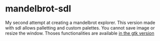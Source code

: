 # mandelbrot-sdl

My second attempt at creating a mandelbrot explorer.
This version made with sdl allows palletting and custom palettes. 
You cannot save image or resize the window. Thoses functionalities are available
[in the gtk version](https://github.com/matthieuporte/mandelbrot)
